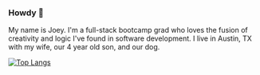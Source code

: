 ### Howdy 👋

My name is Joey. I'm a full-stack bootcamp grad who loves the fusion of creativity and logic I've found in software development. I live in Austin, TX with my wife, our 4 year old son, and our dog.





[![Top Langs](https://github-readme-stats.vercel.app/api/top-langs/?username=joeylking)](https://github.com/joeylking/github-readme-stats)

<!--
**joeylking/joeylking** is a ✨ _special_ ✨ repository because its `README.md` (this file) appears on your GitHub profile.

Here are some ideas to get you started:

- 🔭 I’m currently working on ...
- 🌱 I’m currently learning ...
- 👯 I’m looking to collaborate on ...
- 🤔 I’m looking for help with ...
- 💬 Ask me about ...
- 📫 How to reach me: ...
- 😄 Pronouns: ...
- ⚡ Fun fact: ...
-->
